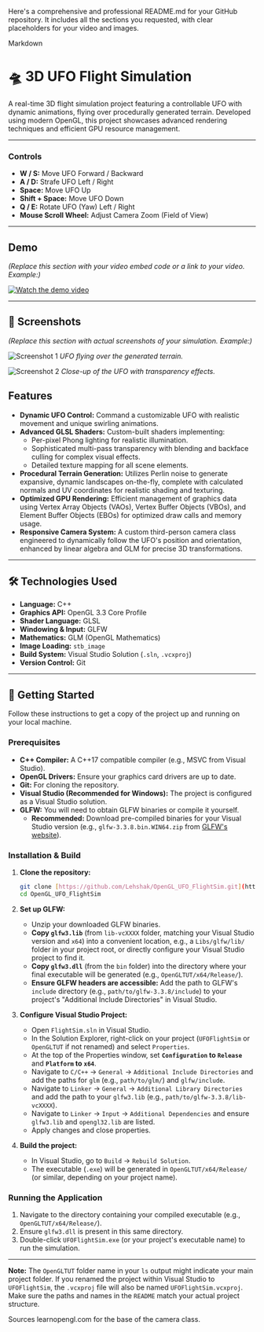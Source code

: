 Here's a comprehensive and professional README.md for your GitHub repository. It includes all the sections you requested, with clear placeholders for your video and images.

Markdown

# 🛸 3D UFO Flight Simulation

A real-time 3D flight simulation project featuring a controllable UFO with dynamic animations, flying over procedurally generated terrain. Developed using modern OpenGL, this project showcases advanced rendering techniques and efficient GPU resource management.

---

### Controls

* **W / S:** Move UFO Forward / Backward
* **A / D:** Strafe UFO Left / Right
* **Space:** Move UFO Up
* **Shift + Space:** Move UFO Down
* **Q / E:** Rotate UFO (Yaw) Left / Right
* **Mouse Scroll Wheel:** Adjust Camera Zoom (Field of View)

---

## Demo

*(Replace this section with your video embed code or a link to your video. Example:)*

[![Watch the demo video](https://img.youtube.com/vi/YOUR_VIDEO_ID/0.jpg)](https://www.youtube.com/watch?v=YOUR_VIDEO_ID)

---

## 📸 Screenshots

*(Replace this section with actual screenshots of your simulation. Example:)*

![Screenshot 1](https://placehold.co/800x450/000000/FFFFFF?text=Screenshot+1)
*UFO flying over the generated terrain.*

![Screenshot 2](https://placehold.co/800x450/000000/FFFFFF?text=Screenshot+2)
*Close-up of the UFO with transparency effects.*


## Features

* **Dynamic UFO Control:** Command a customizable UFO with realistic movement and unique swirling animations.
* **Advanced GLSL Shaders:** Custom-built shaders implementing:
    * Per-pixel Phong lighting for realistic illumination.
    * Sophisticated multi-pass transparency with blending and backface culling for complex visual effects.
    * Detailed texture mapping for all scene elements.
* **Procedural Terrain Generation:** Utilizes Perlin noise to generate expansive, dynamic landscapes on-the-fly, complete with calculated normals and UV coordinates for realistic shading and texturing.
* **Optimized GPU Rendering:** Efficient management of graphics data using Vertex Array Objects (VAOs), Vertex Buffer Objects (VBOs), and Element Buffer Objects (EBOs) for optimized draw calls and memory usage.
* **Responsive Camera System:** A custom third-person camera class engineered to dynamically follow the UFO's position and orientation, enhanced by linear algebra and GLM for precise 3D transformations.

---

## 🛠️ Technologies Used

* **Language:** C++
* **Graphics API:** OpenGL 3.3 Core Profile
* **Shader Language:** GLSL
* **Windowing & Input:** GLFW
* **Mathematics:** GLM (OpenGL Mathematics)
* **Image Loading:** `stb_image`
* **Build System:** Visual Studio Solution (`.sln`, `.vcxproj`)
* **Version Control:** Git

---

## 🚀 Getting Started

Follow these instructions to get a copy of the project up and running on your local machine.

### Prerequisites

* **C++ Compiler:** A C++17 compatible compiler (e.g., MSVC from Visual Studio).
* **OpenGL Drivers:** Ensure your graphics card drivers are up to date.
* **Git:** For cloning the repository.
* **Visual Studio (Recommended for Windows):** The project is configured as a Visual Studio solution.
* **GLFW:** You will need to obtain GLFW binaries or compile it yourself.
    * **Recommended:** Download pre-compiled binaries for your Visual Studio version (e.g., `glfw-3.3.8.bin.WIN64.zip` from [GLFW's website](https://www.glfw.org/download.html)).

### Installation & Build

1.  **Clone the repository:**
    ```bash
    git clone [https://github.com/Lehshak/OpenGL_UFO_FlightSim.git](https://github.com/Lehshak/OpenGL_UFO_FlightSim.git)
    cd OpenGL_UFO_FlightSim
    ```

2.  **Set up GLFW:**
    * Unzip your downloaded GLFW binaries.
    * **Copy `glfw3.lib`** (from `lib-vcXXXX` folder, matching your Visual Studio version and `x64`) into a convenient location, e.g., a `Libs/glfw/lib/` folder in your project root, or directly configure your Visual Studio project to find it.
    * **Copy `glfw3.dll`** (from the `bin` folder) into the directory where your final executable will be generated (e.g., `OpenGLTUT/x64/Release/`).
    * **Ensure GLFW headers are accessible:** Add the path to GLFW's `include` directory (e.g., `path/to/glfw-3.3.8/include`) to your project's "Additional Include Directories" in Visual Studio.

3.  **Configure Visual Studio Project:**
    * Open `FlightSim.sln` in Visual Studio.
    * In the Solution Explorer, right-click on your project (`UFOFlightSim` or `OpenGLTUT` if not renamed) and select `Properties`.
    * At the top of the Properties window, set **`Configuration` to `Release`** and **`Platform` to `x64`**.
    * Navigate to `C/C++` -> `General` -> `Additional Include Directories` and add the paths for `glm` (e.g., `path/to/glm/`) and `glfw/include`.
    * Navigate to `Linker` -> `General` -> `Additional Library Directories` and add the path to your `glfw3.lib` (e.g., `path/to/glfw-3.3.8/lib-vcXXXX`).
    * Navigate to `Linker` -> `Input` -> `Additional Dependencies` and ensure `glfw3.lib` and `opengl32.lib` are listed.
    * Apply changes and close properties.

4.  **Build the project:**
    * In Visual Studio, go to `Build` -> `Rebuild Solution`.
    * The executable (`.exe`) will be generated in `OpenGLTUT/x64/Release/` (or similar, depending on your project name).

### Running the Application

1.  Navigate to the directory containing your compiled executable (e.g., `OpenGLTUT/x64/Release/`).
2.  Ensure `glfw3.dll` is present in this same directory.
3.  Double-click `UFOFlightSim.exe` (or your project's executable name) to run the simulation.

---


**Note:** The `OpenGLTUT` folder name in your `ls` output might indicate your main project folder. If you renamed the project within Visual Studio to `UFOFlightSim`, the `.vcxproj` file will also be named `UFOFlightSim.vcxproj`. Make sure the paths and names in the `README` match your actual project structure.

Sources
learnopengl.com for the base of the camera class.
